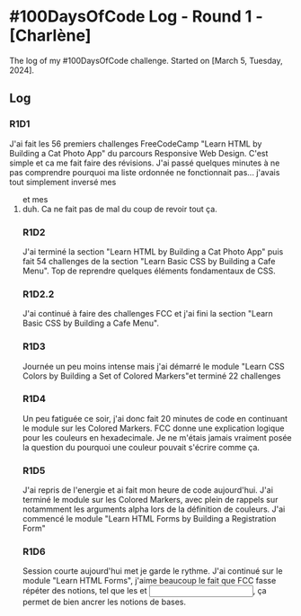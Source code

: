 # #100DaysOfCode Log - Round 1 - [Charlène]

The log of my #100DaysOfCode challenge. Started on [March 5, Tuesday, 2024].

## Log

### R1D1 
J'ai fait les 56 premiers challenges FreeCodeCamp "Learn HTML by Building a Cat Photo App" du parcours Responsive Web Design.
C'est simple et ca me fait faire des révisions. J'ai passé quelques minutes à ne pas comprendre pourquoi ma liste ordonnée ne fonctionnait pas... j'avais tout simplement inversé mes <ol> et mes <li> duh. Ca ne fait pas de mal du coup de revoir tout ça.

### R1D2
J'ai terminé la section "Learn HTML by Building a Cat Photo App" puis fait 54 challenges de la section "Learn Basic CSS by Building a Cafe Menu".
Top de reprendre quelques éléments fondamentaux de CSS.  

### R1D2.2
J'ai continué à faire des challenges FCC et j'ai fini la section "Learn Basic CSS by Building a Cafe Menu".

### R1D3
Journée un peu moins intense mais j'ai démarré le module "Learn CSS Colors by Building a Set of Colored Markers"et terminé 22 challenges 

### R1D4
Un peu fatiguée ce soir, j'ai donc fait 20 minutes de code en continuant le module sur les Colored Markers. FCC donne une explication logique pour les couleurs en hexadecimale. Je ne m'étais jamais vraiment posée la question du pourquoi une couleur pouvait s'écrire comme ça. 

### R1D5
J'ai repris de l'energie et ai fait mon heure de code aujourd'hui. J'ai terminé le module sur les Colored Markers, avec plein de rappels sur notammment les arguments alpha lors de la définition de couleurs. J'ai commencé le module "Learn HTML Forms by Building a Registration Form"

### R1D6
Session courte aujourd'hui met je garde le rythme. J'ai continué sur le module "Learn HTML Forms", j'aime beaucoup le fait que FCC fasse répéter des notions, tel que les <label> et <input>, ça permet de bien ancrer les notions de bases.
